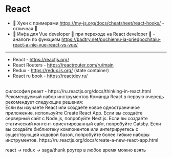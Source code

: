 # React

- 🔷 Хуки с примерами https://my-js.org/docs/cheatsheet/react-hooks/  - отличная 📑
- 📂 Инфа для Vue developer 📗 при переходе на React developer 📘 - аналоги по функциям https://badtry.net/pochiemu-ia-priedpochitaiu-react-a-nie-vue-react-vs-vue/
<hr>

- React - https://reactjs.org/ 
- React Routers - https://reactrouter.com/ru/main
- Redux - https://redux.js.org/ (state container)
- React ru book - https://reactdev.ru/

<br>
философия реакт - https://ru.reactjs.org/docs/thinking-in-react.html
<br>
Рекомендуемый набор инструментов
Команда React в первую очередь рекомендует следующие решения:
<br>
Если вы изучаете React или создаёте новое одностраничное приложение, используйте Create React App.
Если вы создаёте серверный сайт с Node.js, попробуйте Next.js.
Если вы создаёте статический контент-ориентированный сайт, попробуйте Gatsby.
Если вы создаёте библиотеку компонентов или интегрируетесь с существующей кодовой базой, попробуйте более гибкие наборы инструментов.
https://ru.reactjs.org/docs/create-a-new-react-app.html

react -> redux -> saga/thunk
роутер в любое время можно взять

